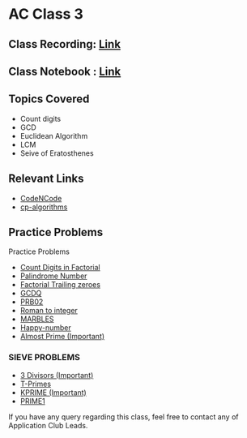 # AC Class 3

## Class Recording: [Link](https://drive.google.com/file/d/1YknhXaDXqB_UJemQO5uVF1bAyBmuVIJZ/view?usp=sharing)

## Class Notebook : [Link](https://mnnitedu-my.sharepoint.com/:o:/g/personal/umang_2020ca100_mnnit_ac_in/EnKsnp_JOVFGoge_m9lbOjEB7eTr_loVnEty8jo3_rWAgw?e=LRES7t)

## Topics Covered

- Count digits 
- GCD 
- Euclidean Algorithm
- LCM
- Seive of Eratosthenes

## Relevant Links

- [CodeNCode](https://www.youtube.com/playlist?list=PL2q4fbVm1Ik4liHX78IRslXzUr8z5QxsG)
- [cp-algorithms](https://cp-algorithms.com/)

## Practice Problems
Practice Problems

- [Count Digits in Factorial](https://www.geeksforgeeks.org/count-digits-factorial-set-1/)
- [Palindrome Number](https://leetcode.com/problems/palindrome-number/)
- [Factorial Trailing zeroes](https://leetcode.com/problems/factorial-trailing-zeroes/)
- [GCDQ](https://www.codechef.com/problems/GCDQ)
- [PRB02](https://www.codechef.com/problems/PRB01)
- [Roman to integer](https://leetcode.com/problems/roman-to-integer/)
- [MARBLES](https://www.spoj.com/problems/MARBLES/)
- [Happy-number](https://leetcode.com/problems/happy-number/)
- [Almost Prime (Important)](https://codeforces.com/problemset/problem/26/A)

### SIEVE PROBLEMS
- [3 Divisors (Important)](https://practice.geeksforgeeks.org/problems/3-divisors3942/1)
- [T-Primes](https://codeforces.com/problemset/problem/230/B)
- [KPRIME (Important)](https://www.codechef.com/problems/KPRIME)
- [PRIME1](https://www.spoj.com/problems/PRIME1/)

If you have any query regarding this class, feel free to contact any of Application Club Leads.

